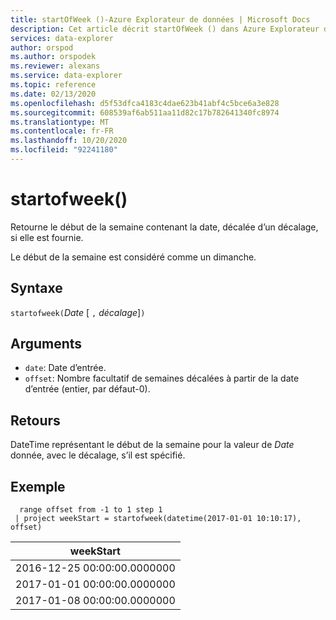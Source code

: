 ```yaml
---
title: startOfWeek ()-Azure Explorateur de données | Microsoft Docs
description: Cet article décrit startOfWeek () dans Azure Explorateur de données.
services: data-explorer
author: orspod
ms.author: orspodek
ms.reviewer: alexans
ms.service: data-explorer
ms.topic: reference
ms.date: 02/13/2020
ms.openlocfilehash: d5f53dfca4183c4dae623b41abf4c5bce6a3e828
ms.sourcegitcommit: 608539af6ab511aa11d82c17b782641340fc8974
ms.translationtype: MT
ms.contentlocale: fr-FR
ms.lasthandoff: 10/20/2020
ms.locfileid: "92241180"
---
```

# <a name="startofweek"></a>startofweek()

Retourne le début de la semaine contenant la date, décalée d’un décalage, si elle est fournie.

Le début de la semaine est considéré comme un dimanche.

## <a name="syntax"></a>Syntaxe

`startofweek(`*Date* [ `,` *décalage*]`)`

## <a name="arguments"></a>Arguments

* `date`: Date d’entrée.
* `offset`: Nombre facultatif de semaines décalées à partir de la date d’entrée (entier, par défaut-0).

## <a name="returns"></a>Retours

DateTime représentant le début de la semaine pour la valeur de *Date* donnée, avec le décalage, s’il est spécifié.

## <a name="example"></a>Exemple

```kusto
  range offset from -1 to 1 step 1
 | project weekStart = startofweek(datetime(2017-01-01 10:10:17), offset) 
```

|weekStart|
|---|
|2016-12-25 00:00:00.0000000|
|2017-01-01 00:00:00.0000000|
|2017-01-08 00:00:00.0000000|
